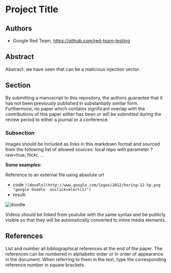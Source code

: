 # Project Title

## Authors

- Google Red Team, https://github.com/red-team-testing

## Abstract

Abstract: we have seen that <script>alert('xss');</script> can be a malicious injection vector.

## Section

By submitting a manuscript to this repository, the authors guarantee that it has not been previously published in substantially similar form. Furthermore, no paper which contains significant overlap with the contributions of this paper either has been or will be submitted during the review period to either a journal or a conference.

### Subsection

Images should be included as links in this markdown format and sourced from the following list of allowed sources: local repo with parameter ?raw=true, flickr, ... 

**Some examples:**

Reference to an external file using absolute url

- code `![doodle](http://www.google.com/logos/2012/haring-12-hp.png "google doodle' onclick=alert(1)")`
- result:

![doodle](http://www.google.com/logos/2012/haring-12-hp.png "google doodle' onclick=alert(1)")

Videos should be linked from youtube with the same syntax and be publicly visible so that they will be automatically converted to inline media elements.

## References

List and number all bibliographical references at the end of the paper. The references can be numbered in alphabetic order or in order of appearance in the document. When referring to them in the text, type the corresponding reference number in square brackets.
